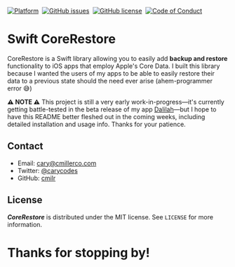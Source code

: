 <!--
Badges
-->
[![Platform][mlw-badge]][repo]&nbsp;
[![GitHub issues][issues-badge]][issues]&nbsp;
[![GitHub license][license-badge]][license]&nbsp;
[![Code of Conduct][coc-badge]][coc]&nbsp;

<!--
Badge References
-->
[mlw-badge]:https://img.shields.io/badge/platform-iOS-8056d5.svg?style=for-the-badge&logo=apple&logoColor=white
[issues-badge]:https://img.shields.io/github/issues/cmilr/swift-core-restore.svg?style=for-the-badge&logo=github&logoColor=white
[license-badge]:https://img.shields.io/github/license/cmilr/swift-core-restore.svg?style=for-the-badge
[coc-badge]:https://img.shields.io/badge/code%20of-conduct-ff69b4.svg?style=for-the-badge

<!--
URL References
-->
[repo]:https://github.com/cmilr/swift-core-restore
[issues]:https://github.com/cmilr/swift-core-restore/issues
[license]:https://github.com/cmilr/swift-core-restore/blob/master/LICENSE
[coc]:https://github.com/cmilr/swift-core-restore/blob/master/CODE_OF_CONDUCT.md

# Swift CoreRestore

CoreRestore is a Swift library allowing you to easily add **backup and restore** functionality to iOS apps that employ Apple's Core Data. I built this library because I wanted the users of my apps to be able to easily restore their data to a previous state should the need ever arise (ahem-programmer error 😅)

**⚠️ NOTE ⚠️** This project is still a very early work-in-progress—it's currently getting battle-tested in the beta release of my app [Dalilah](https://cmillerco.com/dalilah)—but I hope to have this README better fleshed out in the coming weeks, including detailed installation and usage info. Thanks for your patience.

## Contact
- Email: cary@cmillerco.com
- Twitter: [@carycodes](https://twitter.com/carycodes)
- GitHub: [cmilr](https://github.com/cmilr/)

## License
***CoreRestore*** is distributed under the MIT license. See ``LICENSE`` for more information.

# Thanks for stopping by!
